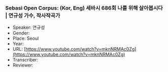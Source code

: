 ### Sebasi Open Corpus: (Kor, Eng) 세바시 686회 나를 위해 살아봅시다 | 연규성 가수, 작사작곡가

- Speaker: 연규성
- Gender: 
- Place: Seoul
- Year: 
- URL: [https://www.youtube.com/watch?v=mknNRMAc0Zg](https://www.youtube.com/watch?v=mknNRMAc0Zg)
- Transcriber: 
- Reviewer: 


